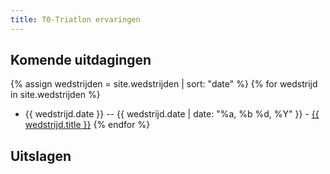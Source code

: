```yaml
---
title: T0-Triatlon ervaringen
---
```


## Komende uitdagingen
{% assign wedstrijden = site.wedstrijden | sort: "date" %}
{% for wedstrijd in site.wedstrijden %}
* {{ wedstrijd.date }} -- {{ wedstrijd.date | date: "%a, %b %d, %Y" }} - <a href="{{ wedstrijd.url }}">{{ wedstrijd.title }}</a>
{% endfor %}

## Uitslagen
